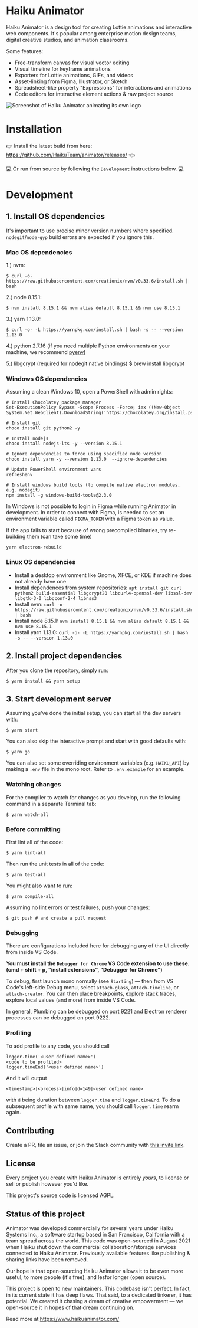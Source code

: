 # Haiku Animator

Haiku Animator is a design tool for creating Lottie animations and interactive web components. It's popular among enterprise motion design teams, digital creative studios, and animation classrooms.

Some features:

 - Free-transform canvas for visual vector editing
 - Visual timeline for keyframe animations
 - Exporters for Lottie animations, GIFs, and videos 
 - Asset-linking from Figma, Illustrator, or Sketch
 - Spreadsheet-like property "Expressions" for interactions and animations
 - Code editors for interactive element actions & raw project source

<img alt="Screenshot of Haiku Animator animating its own logo" src="haiku-animator-screenshot.png" />


# Installation

👉 Install the latest build from here:  https://github.com/HaikuTeam/animator/releases/ 👈
 
💻 Or run from source by following the `Development` instructions below. 💻


# Development

## 1. Install OS dependencies

It's important to use precise minor version numbers where specified.  `nodegit`/`node-gyp` build errors are expected if you ignore this.

### Mac OS dependencies
1.) nvm:

    $ curl -o- https://raw.githubusercontent.com/creationix/nvm/v0.33.6/install.sh | bash

2.) node 8.15.1:

    $ nvm install 8.15.1 && nvm alias default 8.15.1 && nvm use 8.15.1

3.) yarn 1.13.0:

    $ curl -o- -L https://yarnpkg.com/install.sh | bash -s -- --version 1.13.0

4.) python 2.7.16 (if you need multiple Python environments on your machine, we recommend [pyenv](https://github.com/pyenv/pyenv))

5.) libgcrypt (required for nodegit native bindings)
    $ brew install libgcrypt

### Windows OS dependencies

Assuming a clean Windows 10, open a PowerShell with admin rights:

```
# Install Chocolatey package manager
Set-ExecutionPolicy Bypass -Scope Process -Force; iex ((New-Object System.Net.WebClient).DownloadString('https://chocolatey.org/install.ps1'))

# Install git
choco install git python2 -y 

# Install nodejs 
choco install nodejs-lts -y --version 8.15.1

# Ignore dependencies to force using specified node version 
choco install yarn -y --version 1.13.0  --ignore-dependencies

# Update PowerShell environment vars
refreshenv

# Install windows build tools (to compile native electron modules, e.g. nodegit)
npm install -g windows-build-tools@2.3.0
```

In Windows is not possible to login in Figma while running Animator in development. In order to connect with Figma, is needed to set an environment variable called `FIGMA_TOKEN` with a Figma token as value.

If the app fails to start because of wrong precompiled binaries, try re-building them (can take some time)

```
yarn electron-rebuild
```


### Linux OS dependencies

* Install a desktop environment like Gnome, XFCE, or KDE if machine does not already have one
* Install dependences from system repositories: `apt install git curl python2 build-essential libgcrypt20 libcurl4-openssl-dev libssl-dev libgtk-3-0 libgconf-2-4 libnss3`
* Install nvm: `curl -o- https://raw.githubusercontent.com/creationix/nvm/v0.33.6/install.sh | bash`
* Install node 8.15.1: `nvm install 8.15.1 && nvm alias default 8.15.1 && nvm use 8.15.1`
* Install yarn 1.13.0: `curl -o- -L https://yarnpkg.com/install.sh | bash -s -- --version 1.13.0`


## 2. Install project dependencies

After you clone the repository, simply run:

    $ yarn install && yarn setup


## 3. Start development server

Assuming you've done the initial setup, you can start all the dev servers with:

    $ yarn start

You can also skip the interactive prompt and start with good defaults with:

    $ yarn go

You can also set some overriding environment variables (e.g. `HAIKU_API`) by making a `.env` file in the mono root. Refer to `.env.example` for an example.

### Watching changes

For the compiler to watch for changes as you develop, run the following command in a separate Terminal tab:

    $ yarn watch-all

### Before committing

First lint all of the code:

    $ yarn lint-all

Then run the unit tests in all of the code:

    $ yarn test-all

You might also want to run:

    $ yarn compile-all

Assuming no lint errors or test failures, push your changes:

    $ git push # and create a pull request

### Debugging

There are configurations included here for debugging any of the UI directly from inside VS Code.

**You must install the `Debugger for Chrome` VS Code extension to use these.  (cmd + shift + p, "install extensions", "Debugger for Chrome")**

To debug, first launch mono normally (see `Starting`) — then from VS Code's left-side Debug menu, select `attach-glass`, `attach-timeline`, or `attach-creator`.  You can then place breakpoints, explore stack traces, explore local values (and more) from inside VS Code.

In general, Plumbing can be debugged on port 9221 and Electron renderer processes can be debugged on port 9222.

### Profiling

To add profile to any code, you should call 

```
logger.time('<user defined name>')
<code to be profiled>
logger.timeEnd('<user defined name>')
```

And it will output
```
<timestamp>|<process>|info|d=149|<user defined name>
```
with `d` being duration between `logger.time` and `logger.timeEnd`. To do a subsequent profile with same name, you should call `logger.time` rearm again.

## Contributing

Create a PR, file an issue, or join the Slack community with [this invite link](https://join.slack.com/t/haiku-community/shared_invite/zt-4u3snz0w-vcL8qttFFHvlrZNl8NSmPg).


## License

Every project you create with Haiku Animator is entirely *yours,* to license or sell or publish however you'd like.

This project's source code is licensed AGPL.


## Status of this project

Animator was developed commercially for several years under Haiku Systems Inc., a software startup based in San Francisco, California with a team spread across the world.  This code was open-sourced in August 2021 when Haiku shut down the commercial collaboration/storage services connected to Haiku Animator.  Previously available features like publishing & sharing links have been removed.

Our hope is that open-sourcing Haiku Animator allows it to be even more useful, to more people (it's free), and lesfor longer (open source).

This project is open to new maintainers.  This codebase isn't perfect.  In fact, in its current state it has deep flaws.  That said, to a dedicated tinkerer, it has potential.  We created it chasing a dream of creative empowerment — we open-source it in hopes of that dream continuing on.

Read more at https://www.haikuanimator.com/
